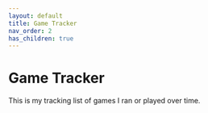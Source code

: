 ```yaml
---
layout: default
title: Game Tracker
nav_order: 2
has_children: true
---
```


# Game Tracker

This is my tracking list of games I ran or played over time.